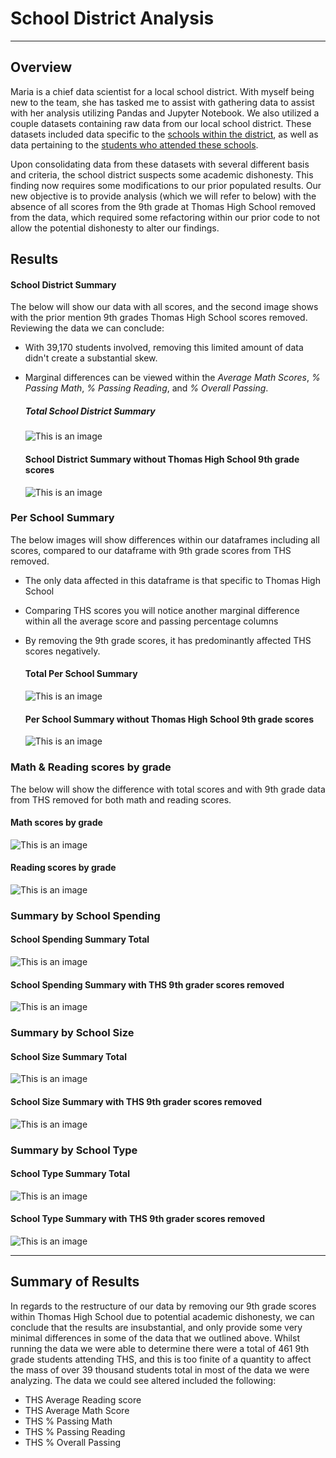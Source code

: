 # School District Analysis
- - - -
## Overview
Maria is a chief data scientist for a local school district. With myself being new to the team, she has tasked me to assist with gathering data to assist with her analysis utilizing Pandas and Jupyter Notebook. We also utilized a couple datasets containing raw data from our local school district. These datasets included data specific to the [schools within the district](https://github.com/KEGANCP/School_District_Analysis/blob/main/Resources/schools_complete.csv), as well as data pertaining to the [students who attended these schools](https://github.com/KEGANCP/School_District_Analysis/blob/main/Resources/students_complete.csv).

Upon consolidating data from these datasets with several different basis and criteria, the school district suspects some academic dishonesty. This finding now requires some modifications to our prior populated results. Our new objective is to provide analysis (which we will refer to below) with the absence of all scores from the 9th grade at Thomas High School removed from the data, which required some refactoring within our prior code to not allow the potential dishonesty to alter our findings.

## Results 

#### School District Summary
The below will show our data with all scores, and the second image shows with the prior mention 9th grades Thomas High School scores removed. Reviewing the data we can conclude:
* With 39,170 students involved, removing this limited amount of data didn't create a substantial skew.
* Marginal differences can be viewed within the *Average Math Scores*, *% Passing Math*, *% Passing Reading*, and *% Overall Passing*.


   ##### Total School District Summary
      
  ![This is an image](https://github.com/KEGANCP/School_District_Analysis/blob/main/Resources/District_Summary_total.png)

    #### School District Summary without Thomas High School 9th grade scores
       
  ![This is an image](https://github.com/KEGANCP/School_District_Analysis/blob/main/Resources/District_summary_w_o_THS.png)


### Per School Summary
The below images will show differences within our dataframes including all scores, compared to our dataframe with 9th grade scores from THS removed.
* The only data affected in this dataframe is that specific to Thomas High School
* Comparing THS scores you will notice another marginal difference within all the average score and passing percentage columns
* By removing the 9th grade scores, it has predominantly affected THS scores negatively.



    #### Total Per School Summary
      
  ![This is an image](https://github.com/KEGANCP/School_District_Analysis/blob/main/Resources/Per_school_summary_Total.png)

    #### Per School Summary without Thomas High School 9th grade scores
       
  ![This is an image](https://github.com/KEGANCP/School_District_Analysis/blob/main/Resources/Per_School_Summary_w_o_THS.png)


### Math & Reading scores by grade
The below will show the difference with total scores and with 9th grade data from THS removed for both math and reading scores.

   #### Math scores by grade
      
  ![This is an image](https://github.com/KEGANCP/School_District_Analysis/blob/main/Resources/math_scores_by_grade.png)

   #### Reading scores by grade
       
  ![This is an image](https://github.com/KEGANCP/School_District_Analysis/blob/main/Resources/reading_scores_by_grade.png)


### Summary by School Spending

   #### School Spending Summary Total
      
  ![This is an image](https://github.com/KEGANCP/School_District_Analysis/blob/main/Resources/school_spending_total.png)

   #### School Spending Summary with THS 9th grader scores removed
       
  ![This is an image](https://github.com/KEGANCP/School_District_Analysis/blob/main/Resources/school_spending_wo_THS.png)


### Summary by School Size

   #### School Size Summary Total
      
  ![This is an image](https://github.com/KEGANCP/School_District_Analysis/blob/main/Resources/school_size_total.png)

   #### School Size Summary with THS 9th grader scores removed
       
  ![This is an image](https://github.com/KEGANCP/School_District_Analysis/blob/main/Resources/school_size_wo_THS.png)
  
  
 ### Summary by School Type

   #### School Type Summary Total
      
  ![This is an image](https://github.com/KEGANCP/School_District_Analysis/blob/main/Resources/school_type_total.png)

   #### School Type Summary with THS 9th grader scores removed
       
  ![This is an image](https://github.com/KEGANCP/School_District_Analysis/blob/main/Resources/school_type_wo_THS.png)
  
- - - -
## Summary of Results
In regards to the restructure of our data by removing our 9th grade scores within Thomas High School due to potential academic dishonesty, we can conclude that the results are insubstantial, and only provide some very minimal differences in some of the data that we outlined above. Whilst running the data we were able to determine there were a total of 461 9th grade students attending THS, and this is too finite of a quantity to affect the mass of over 39 thousand students total in most of the data we were analyzing. The data we could see altered included the following:
* THS Average Reading score
* THS Average Math Score
* THS % Passing Math
* THS % Passing Reading
* THS % Overall Passing

